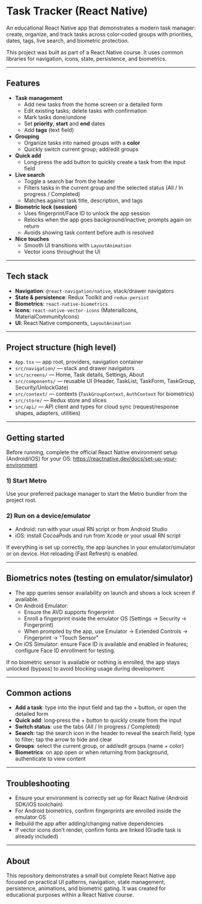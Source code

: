 # Task Tracker (React Native)

An educational React Native app that demonstrates a modern task manager: create, organize, and track tasks across color‑coded groups with priorities, dates, tags, live search, and biometric protection.

This project was built as part of a React Native course. It uses common libraries for navigation, icons, state, persistence, and biometrics.

---

## Features

- **Task management**
  - Add new tasks from the home screen or a detailed form
  - Edit existing tasks; delete tasks with confirmation
  - Mark tasks done/undone
  - Set **priority**, **start** and **end** dates
  - Add **tags** (text field)
- **Grouping**
  - Organize tasks into named groups with a **color**
  - Quickly switch current group; add/edit groups
- **Quick add**
  - Long‑press the add button to quickly create a task from the input field
- **Live search**
  - Toggle a search bar from the header
  - Filters tasks in the current group and the selected status (All / In progress / Completed)
  - Matches against task title, description, and tags
- **Biometric lock (session)**
  - Uses fingerprint/Face ID to unlock the app session
  - Relocks when the app goes background/inactive; prompts again on return
  - Avoids showing task content before auth is resolved
- **Nice touches**
  - Smooth UI transitions with `LayoutAnimation`
  - Vector icons throughout the UI

---

## Tech stack

- **Navigation**: `@react-navigation/native`, stack/drawer navigators
- **State & persistence**: Redux Toolkit and `redux-persist`
- **Biometrics**: `react-native-biometrics`
- **Icons**: `react-native-vector-icons` (MaterialIcons, MaterialCommunityIcons)
- **UI**: React Native components, `LayoutAnimation`

---

## Project structure (high level)

- `App.tsx` — app root, providers, navigation container
- `src/navigation/` — stack and drawer navigators
- `src/screens/` — Home, Task details, Settings, About
- `src/components/` — reusable UI (Header, TaskList, TaskForm, TaskGroup, Security/UnlockGate)
- `src/context/` — contexts (`TaskGroupContext`, `AuthContext` for biometrics)
- `src/store/` — Redux store and slices
- `src/api/` — API client and types for cloud sync (request/response shapes, adapters, utilities)

---

## Getting started

Before running, complete the official React Native environment setup (Android/iOS) for your OS:
https://reactnative.dev/docs/set-up-your-environment

### 1) Start Metro
Use your preferred package manager to start the Metro bundler from the project root.

### 2) Run on a device/emulator
- Android: run with your usual RN script or from Android Studio
- iOS: install CocoaPods and run from Xcode or your usual RN script

If everything is set up correctly, the app launches in your emulator/simulator or on device. Hot reloading (Fast Refresh) is enabled.

---

## Biometrics notes (testing on emulator/simulator)

- The app queries sensor availability on launch and shows a lock screen if available.
- On Android Emulator:
  - Ensure the AVD supports fingerprint
  - Enroll a fingerprint inside the emulator OS (Settings → Security → Fingerprint)
  - When prompted by the app, use Emulator → Extended Controls → Fingerprint → "Touch Sensor"
- On iOS Simulator: ensure Face ID is available and enabled in features; configure Face ID enrollment for testing.

If no biometric sensor is available or nothing is enrolled, the app stays unlocked (bypass) to avoid blocking usage during development.

---

## Common actions

- **Add a task**: type into the input field and tap the + button, or open the detailed form
- **Quick add**: long‑press the + button to quickly create from the input
- **Switch status**: use the tabs (All / In progress / Completed)
- **Search**: tap the search icon in the header to reveal the search field; type to filter; tap the arrow to hide and clear
- **Groups**: select the current group, or add/edit groups (name + color)
- **Biometrics**: on app open or when returning from background, authenticate to view content

---

## Troubleshooting

- Ensure your environment is correctly set up for React Native (Android SDK/iOS toolchain)
- For Android biometrics, confirm fingerprints are enrolled inside the emulator OS
- Rebuild the app after adding/changing native dependencies
- If vector icons don’t render, confirm fonts are linked (Gradle task is already included)

---

## About

This repository demonstrates a small but complete React Native app focused on practical UI patterns, navigation, state management, persistence, animations, and biometric gating. It was created for educational purposes within a React Native course.
